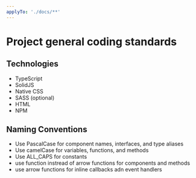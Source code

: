 ```yaml
---
applyTo: './docs/**'
---
```

# Project general coding standards
## Technologies
- TypeScript
- SolidJS
- Native CSS
- SASS (optional)
- HTML
- NPM
## Naming Conventions
- Use PascalCase for component names, interfaces, and type aliases
- Use camelCase for variables, functions, and methods
- Use ALL_CAPS for constants
- use function instread of arrow functions for components and methods
- use arrow functions for inline callbacks adn event handlers